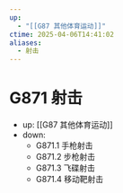 ```yaml
---
up:
  - "[[G87 其他体育运动]]"
ctime: 2025-04-06T14:41:02
aliases:
  - 射击
---
```


# G871 射击

- up: [[G87 其他体育运动]]
- down:	
	- G871.1 手枪射击
	- G871.2 步枪射击
	- G871.3 飞碟射击
	- G871.4 移动靶射击
